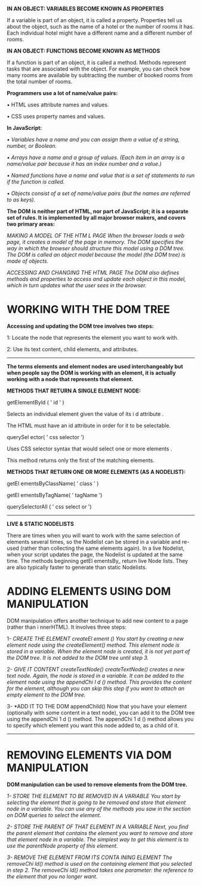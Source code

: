 **IN AN OBJECT: VARIABLES BECOME
KNOWN AS PROPERTIES**

If a variable is part of an object, it is called a
property. Properties tell us about the object, such as
the name of a hotel or the number of rooms it has.
Each individual hotel might have a different name
and a different number of rooms.

**IN AN OBJECT: FUNCTIONS BECOME
KNOWN AS METHODS**

If a function is part of an object, it is called a method.
Methods represent tasks that are associated with
the object. For example, you can check how many
rooms are available by subtracting the number of
booked rooms from the total number of rooms.

**Programmers use a lot of name/value pairs:**

• HTML uses attribute names and values.

• CSS uses property names and values.

**In JavaScript:**

*• Variables have a name and you can assign them a
value of a string, number, or Boolean.*

*• Arrays have a name and a group of values. (Each
item in an array is a name/value pair because it
has an index number and a value.)*

*• Named functions have a name and value that is a
set of statements to run if the function is called.*

*• Objects consist of a set of name/value pairs
(but the names are referred to as keys).*

**The DOM is neither part of HTML, nor part of JavaScript; it is a separate set of rules.
It is implemented by all major browser makers, and covers two primary areas:**

*MAKING A MODEL OF THE
HTM L PAGE
When the browser loads a web page, it
creates a model of the page in memory.
The DOM specifies the way in which the
browser should structure this model using
a DOM tree.
The DOM is called an object model
because the model (the DOM tree) is
made of objects.*


*ACCESSING AND CHANGING THE HTML PAGE
The DOM also defines methods and
properties to access and update each
object in this model, which in turn updates
what the user sees in the browser.*

# WORKING WITH THE DOM TREE

**Accessing and updating the DOM tree involves two steps:**

1: Locate the node that represents the element you want to work with.

2: Use its text content, child elements, and attributes.

----

**The terms elements and element nodes are used interchangeably
but when people say the DOM is working with an element,
it is actually working with a node that represents that element.**

**METHODS THAT RETURN A SINGLE ELEMENT NODE:**

getElementByld ( ' id ' )


Selects an individual element given the value of its i d attribute .

The HTML must have an id attribute in order for it to be selectable.

querySel ector( ' css selector ')

Uses CSS selector syntax that would select one or more elements .

This method returns only the first of the matching elements.

**METHODS THAT RETURN ONE OR MORE ELEMENTS (AS A NODELIST):**

getEl ementsByClassName( ' class ' )

getEl ementsByTagName( ' tagName ')

querySelectorAll ( ' css select or ')

------

**LIVE & STATIC NODELISTS**

There are times when you will want to work with
the same selection of elements several times, so
the Nodelist can be stored in a variable and re-used
(rather than collecting the same elements again).
In a live Nodelist, when your script updates the
page, the Nodelist is updated at the same time.
The methods beginning getEl ementsBy_ return live
Node lists. They are also typically faster to generate
than static Nodelists.

# ADDING ELEMENTS USING DOM MANIPULATION

DOM manipulation offers another technique
to add new content to a page (rather than
i nnerHTML). It involves three steps:

1- *CREATE THE ELEMENT
createEl ement ()
You start by creating a new
element node using the
createElement() method.
This element node is stored
in a variable.
When the element node is
created, it is not yet part of the
DOM tree. It is not added to
the DOM tree until step 3.*

2- *GIVE IT CONTENT
createTextNode()
createTextNode() creates a new text node. Again, the node is stored in a variable. It can be added to the element node using the appendChi l d () method. This provides the content for the element, although you can skip this step if you want to attach an empty element to the DOM tree.*

3- *ADD IT TO THE DOM appendChild() Now that you have your element (optionally with some content in a text node), you can add it to the DOM tree using the appendChi 1 d () method. The appendChi 1 d () method allows you to specify which element you want this node added to, as a child of it.

----

# REMOVING ELEMENTS VIA DOM MANIPULATION

**DOM manipulation can be used to remove
elements from the DOM tree.**

*1- 
STORE THE ELEMENT
TO BE REMOVED IN A
VARIABLE
You start by selecting the
element that is going to be
removed and store that element
node in a variable.
You can use any of the methods
you saw in the section on DOM
queries to select the element.*

*2-
STORE THE PARENT OF
THAT ELEMENT IN A
VARIABLE
Next, you find the parent element
that contains the element you
want to remove and store that
element node in a variable.
The simplest way to get this
element is to use the parentNode
property of this element.*

*3- REMOVE THE ELEMENT
FROM ITS CONTA INING
ELEMENT
The removeChi ld() method is
used on the containing element
that you selected in step 2.
The removeChi ld() method
takes one parameter: the
reference to the element that
you no longer want.*

















